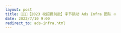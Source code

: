 ```yaml
---
layout: post
title: 🧑🏻‍💻【2023 校招提前批】字节跳动 Ads Infra 团队 🔥
date: 2022/7/10 9:00
redirect_to: ads-infra.html
---
```


